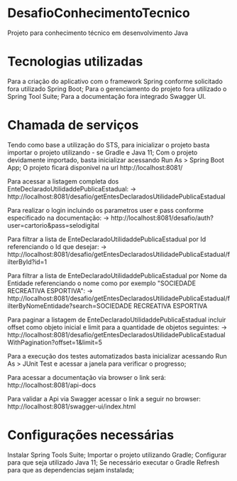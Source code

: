 # DesafioConhecimentoTecnico
Projeto para conhecimento técnico em desenvolvimento Java

# Tecnologias utilizadas
Para a criação do aplicativo com o framework Spring conforme solicitado fora utilizado Spring Boot;
Para o gerenciamento do projeto fora utilizado o Spring Tool Suite;
Para a documentação fora integrado Swagger UI.

# Chamada de serviços
Tendo como base a utilização do STS, para inicializar o projeto basta importar o projeto utilizando - se Gradle e Java 11;
Com o projeto devidamente importado, basta inicializar acessando Run As > Spring Boot App;
O projeto ficará disponivel na url http://localhost:8081/

Para acessar a listagem completa dos EnteDeclaradoUtilidaddePublicaEstadual:
-> http://localhost:8081/desafio/getEntesDeclaradosUtilidadePublicaEstadual

Para realizar o login incluindo os parametros user e pass conforme especificado na documentação:
-> http://localhost:8081/desafio/auth?user=cartorio&pass=selodigital

Para filtrar a lista de EnteDeclaradoUtilidaddePublicaEstadual por Id referenciando o Id que desejar:
-> http://localhost:8081/desafio/getEntesDeclaradosUtilidadePublicaEstadual/filterById?id=1

Para filtrar a lista de EnteDeclaradoUtilidaddePublicaEstadual por Nome da Entidade referenciando o nome como por exemplo "SOCIEDADE RECREATIVA ESPORTIVA":
-> http://localhost:8081/desafio/getEntesDeclaradosUtilidadePublicaEstadual/filterByNomeEntidade?search=SOCIEDADE RECREATIVA ESPORTIVA

Para paginar a listagem de EnteDeclaradoUtilidaddePublicaEstadual incluir offset como objeto inicial e limit para a quantidade de objetos seguintes:
-> http://localhost:8081/desafio/getEntesDeclaradosUtilidadePublicaEstadualWithPagination?offset=1&limit=5

Para a execução dos testes automatizados basta inicializar acessando Run As > JUnit Test e acessar a janela para verificar o progresso;

Para acessar a documentação via browser o link será:
http://localhost:8081/api-docs

Para validar a Api via Swagger acessar o link a seguir no browser:
http://localhost:8081/swagger-ui/index.html

# Configurações necessárias
Instalar Spring Tools Suite;
Importar o projeto utilizando Gradle;
Configurar para que seja utilizado Java 11;
Se necessário executar o Gradle Refresh para que as dependencias sejam instalada;
